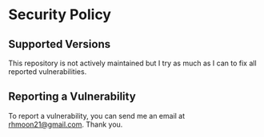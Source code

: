 # Security Policy

## Supported Versions

This repository is not actively maintained but I try as much as I can to fix all reported vulnerabilities.

## Reporting a Vulnerability

To report a vulnerability, you can send me an email at rhmoon21@gmail.com. Thank you.
